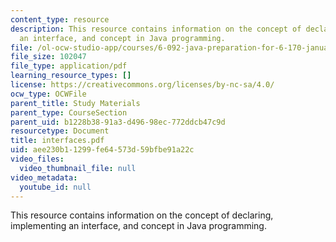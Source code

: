 ```yaml
---
content_type: resource
description: This resource contains information on the concept of declaring, implementing
  an interface, and concept in Java programming.
file: /ol-ocw-studio-app/courses/6-092-java-preparation-for-6-170-january-iap-2006/aee230b11299fe64573d59bfbe91a22c_interfaces.pdf
file_size: 102047
file_type: application/pdf
learning_resource_types: []
license: https://creativecommons.org/licenses/by-nc-sa/4.0/
ocw_type: OCWFile
parent_title: Study Materials
parent_type: CourseSection
parent_uid: b1228b38-91a3-d496-98ec-772ddcb47c9d
resourcetype: Document
title: interfaces.pdf
uid: aee230b1-1299-fe64-573d-59bfbe91a22c
video_files:
  video_thumbnail_file: null
video_metadata:
  youtube_id: null
---
```

This resource contains information on the concept of declaring, implementing an interface, and concept in Java programming.